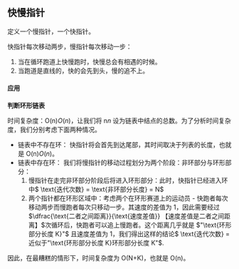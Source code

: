 ## 快慢指针

定义一个慢指针，一个快指针。

快指针每次移动两步，慢指针每次移动一步：

1. 当在循环跑道上快慢跑时，快慢总会有相遇的时候。
2. 当跑道是直线的，快的会先到头，慢的追不上。



#### 应用

**判断环形链表**

时间复杂度：O(n)*O*(*n*)，让我们将 n*n* 设为链表中结点的总数。为了分析时间复杂度，我们分别考虑下面两种情况。

- 链表中不存在环：
  快指针将会首先到达尾部，其时间取决于列表的长度，也就是 O(n)*O*(*n*)。
- 链表中存在环：
  我们将慢指针的移动过程划分为两个阶段：非环部分与环形部分：
  1. 慢指针在走完非环部分阶段后将进入环形部分：此时，快指针已经进入环中$ \text{迭代次数} = \text{非环部分长度} = N​$
  2. 两个指针都在环形区域中：考虑两个在环形赛道上的运动员 - 快跑者每次移动两步而慢跑者每次只移动一步。其速度的差值为 1，因此需要经过$\dfrac{\text{二者之间距离}}{\text{速度差值}}     【速度差值是二者之间距离】 ​$次循环后，快跑者可以追上慢跑者。这个距离几乎就是 $"\text{环形部分长度 K}"​$ 且速度差值为 1，我们得出这样的结论$ \text{迭代次数} = 近似于"\text{环形部分长度 K}环形部分长度 K"​$.

因此，在最糟糕的情形下，时间复杂度为 O(N+K)，也就是 O(n)。

